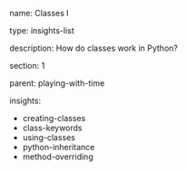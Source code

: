 name: Classes I

type: insights-list

description: How do classes work in Python?

section: 1

parent: playing-with-time

insights:
  - creating-classes
  - class-keywords
  - using-classes
  - python-inheritance
  - method-overriding
